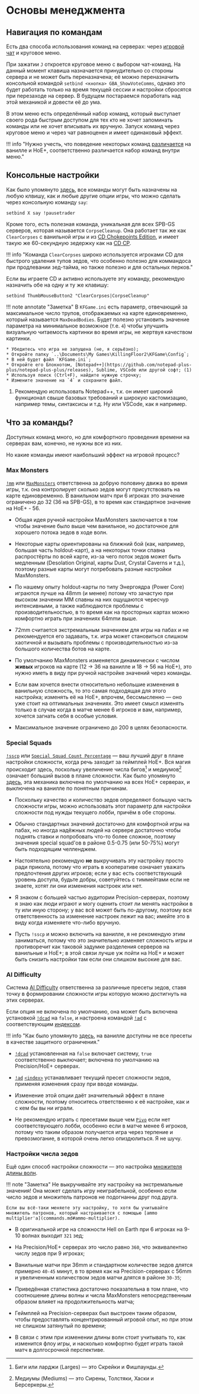 # Основы менеджмента

## Навигация по командам

Есть два способа использования команд на серверах: через [игровой чат](commands.md) и круговое меню.

При зажатии `J` откроется круговое меню с выбором чат-команд. На данный момент клавиша назначается принудительно со стороны сервера и не может быть переназначена; её можно переназначить консольной командой `setbind <кнопка> GBA_ShowVoteComms`, однако это будет работать только на время текущей сессии и настройки сбросятся при перезаходе на сервер. В будущем постараемся поработать над этой механикой и довести её до ума.

В этом меню есть определённый набор команд, который выступает своего рода быстрым доступом для тех кто не хочет запоминать команды или не хочет вписывать их вручную. Запуск команд через круговое меню и через чат равноценен и имеет одинаковый эффект.

!!! info "Нужно учесть, что поведение некоторых команд [различается](authoritylevels.md#authority-levels) на ванилле и HoE+, соответственно различается набор команд внутри меню."

## Консольные настройки

Как было упомянуто [здесь](commands.md), все команды могут быть назначены на любую клвишу, как и любые другие опции игры, что можно сделать через консольную команду `say`:

`setbind X say !pausetrader`

Кроме того, есть полезная команда, уникальная для всех SPB-GS серверов, которая называется `CorpseCleanup`. Она работает так же как `ClearCorpses` с ванильной игры и из [CD Chokepoints Edition](https://steamcommunity.com/sharedfiles/filedetails/?id=2052571175), и имеет такую же 60-секундную зедержку как на [CD CP](https://steamcommunity.com/sharedfiles/filedetails/?id=2052571175).

!!! info "Команда `ClearCorpses` широко используется игроками CD для быстрого удаления тупов зедов, что особенно полезно для коммандоса при продлевании зед-тайма, но также полезно и для остальных перков."

Если вы играете CD и активно используете эту команду, рекомендую назначить обе на одну и ту же клавишу:

`setbind ThumbMouseButton2 "ClearCorpses|CorpseCleanup"`

!!! note annotate "Заметка"
    В `KFGame.ini` есть параметр, отвечающий за максимальное число трупов, отображаемых на карте единовременно, который называется `MaxDeadBodies`. Будет полезно установить значение параметра на минимальное возможное (т.е. `4`) чтобы улучшить визуальную читаемость картинки во время игры, не жертвуя качеством картинки.
	
	* Убедитесь что игра не запущена (не, я серьёзно);
	* Откройте папку `..\Documents\My Games\KillingFloor2\KFGame\Config`;
	* В ней будет файл `KFGame.ini`;
	* Откройте его Блокнотом, [Notepad++](https://github.com/notepad-plus-plus/notepad-plus-plus/releases), Sublime, VSCode или другой софт; (1)
	* Используя поиск (Ctrl+F), найдите нужную строчку;
	* Измените значение на `4` и сохраните файл.
1.  Рекомендую использовать Notepad++, т.к. он имеет широкий функционал свыше базовых требований и широкую кастомизацию, например темы, синтаксисы и т.д. Ну или VSCode, как я например.

## Что за команды?

Доступных команд много, но для комфортного проведения времени на серверах вам, конечно, не нужны все из них.

Но какие команды имеют наибольший эффект на игровой процесс?

### Max Monsters

[`!mm`](commands.md#max-monsters) или [`MaxMonsters`](commands.md#max-monsters) ответственна за добрую половину движа во время игры, т.к. она контролирует сколько зедов могут присутствовать на карте единовременно.
В ванильном матч при 6 игроках это значение ограничено до 32 (36 на SPB-GS), в то время как стандартное значение на HoE+ - 56.

* Общая идея ручной настройки MaxMonsters заключается в том чтобы значение было выше чем ванильное, но достаточное для хорошего потока зедов в ходе волн. 
  
* Некоторые карты ориентированы на ближний бой (как, например, большая часть holdout-карт), а на некоторых точки спавна распростёрты по всей карте, из-за чего поток зедов может быть медленным (Desolation Original, карты Dust, Crystal Caverns и т.д.), поэтому разные карты могут потребовать разные настройки MaxMonsters.

* По нашему опыту holdout-карты по типу Энергоядра (Power Core) играются лучше на 48mm (и менее) потому что зачастую при высоком значении MM спавны на них ощущаются чересчур интенсивными, а также наблюдаются проблемы с производительностью, в то время как на просторных картах можно комфортно играть при значениях 64mmи выше.

* 72mm считается экстремальным значением для игры на пабах и не рекомендуется его задавать, т.к. игра может становиться слишком хаотичной и вызывать проблемы с производительностью из-за большого количества ботов на карте.

* По умолчанию MaxMonsters изменяется динамически с числом __живых__ игроков на карте (12 -> 36 на ванилле и 18 -> 56 на HoE+), это нужно иметь в виду при ручной настройке значений через команды.

* Если вам хочется внести относительно небольшие изменения в ванильную сложность, то это самая подходящая для этого настройка; изменять её на HoE+, впрочем, бессмысленно — оно уже стоит на оптимальных значениях. Это имеет смысл изменять только в случае когда в матче менее 6 игроков и вам, например, хочется загнать себя в особые условия.

* Максимальное значение ограничено до 200 в целях безопасности.

### Special Squads

[`!sscp`](commands.md#special-squad-count-pct) или [`Special Squad Count Percentage`](commands.md#special-squad-count-pct) — ваш лучший друг в плане настройки сложности, когда речь заходит за геймплей HoE+.
Вся магия происходит здесь, поскольку увеличение числа бигов[^2] и медиумов[^1] означает больший вызов в плане сложности. Как было упомянуто [здесь](customspawns.md), эта механика включена по умолчанию на всех HoE+ серверах, и выключена на ванилле по понятным причинам.

* Поскольку качество и количество зедов определяют большую часть сложности игры, можно использовать этот параметр для настройки сложности под нужды текущего лобби, причём в обе стороны.

* Обычно стандартных значений достаточно для комфортной игры на пабах, но иногда надёжных людей на сервере достаточно чтобы поднять ставки и попробовать что-то более сложное, поэтому значения special squad'ов в районе 0.5-0.75 (или 50-75%) могут быть подходящим челленджем.

* Настоятельно рекомендую __не__ выкручивать эту настройку просто ради прикола, потому что играть в кооперативе означает уважать предпочтения других игроков; если у вас есть соответствующий уровень доступа, будьте добры, советуйтесь с тиммейтами если не знаете, хотят ли они изменения настроек или нет. 

* Я знаком с большей частью аудитории Precision-серверах, поэтому я знаю как люди играют и могу оценить стоит ли менять настройки в ту или иную сторону; у вас всё может быть по-другому, поэтому вся ответственность за изменение настроек лежит на вас; имейте это в виду когда изменяете что-либо вручную.

* Пусть `!sscp` и можно включить на ванилле, я не рекомендую этим заниматься, потому что это значительно изменяет сложность игры и противоречит как таковой задумке разделения серверов на ванильные и HoE+; в этой связи лучше уж пойти на HoE+ и может быть снизить настройки там если они слишком высокие для вас.

### AI Difficulty

Система [AI Difficulty](aidifficulty.md) ответственна за различные пресеты зедов, ставя точку в формировании сложности игры которую можно достигнуть на этих серверах.

Если опция не включена по умолчанию, она может быть включена установкой [`!dcad`](commands.md#disable-custom-ai-difficulty) на `false`, и настроена командой [`!ad`](commands.md#ai-difficulty) с соответствующим [индексом](aidifficulty.md#available-presets).

!!! info "Как было упомянуто [здесь](aidifficulty.md#available-presets), на ванилле доступны не все пресеты в качестве защитного ограничения."

* [`!dcad`](commands.md#disable-custom-ai-difficulty) установленная на `false` включает систему, `true` соответственно выключает; включена по умолчанию на Precision/HoE+ серверах.

* [`!ad`](commands.md#ai-difficulty) [`<index>`](aidifficulty.md#available-presets) устанавливает текущий пресет сложности зедов, применяя изменения сразу при вводе команды.

* Изменение этой опции даёт значительный эффект в плане сложности, поэтому относитесь ответственно к её настройке, как и с кем бы вы ни играли.

* Не рекомендую играть с пресетами выше чем [`Pivo`](aidifficulty.md#ai-difficulty-presets) если нет соответствующего лобби, особенно если в матче менее 6 игроков, потому что таким образом получается игра через терпение и превозмогание, в которой очень легко опиздюлиться. Я не шучу.

### Настройки числа зедов

Ещё один способ настройки сложности — это настройка [множителя длины волн](commands.md#wave-size-multiplier).

!!! note "Заметка"
	Не выкручивайте эту настройку на экстремальные значения! Она может сделать игру неиграбельной, особенно если число зедов и множитель патронов не подогнанны друг под друга.

	Если вы всё-таки меняете эту настройку, то хотя бы учитывайте множитель патронов, который настраивается с помощью [ammo multiplier'а](commands.md#ammo-multiplier).

* В оригинальной игре на сложности Hell on Earth при 6 игроках на 9-10 волнах выходит `321` зед;

* На Precision/HoE+ серверах это число равно `360`, что эквивалентно числу зедов при 9 игроках;

* Ванильные матчи при 36mm и стандартном количестве зедов длятся примерно `40-45` минут, в то время как на Precision-серверах с 56mm и увеличенным количеством зедов матчи длятся в районе `30-35`;

* Приведённая статистика достаточно показательна в том плане, что соотношение длины волны и числа MaxMonsters непосредственным образом влияет на продолжительность матча;

* Геймплей на Precision-серверах был выстроен таким образом, чтобы предоставлять концентрированный игровой опыт, но при этом не слишком затянутый по времени;

* В связи с этим при изменении длины волн стоит учитывать то, как изменится флоу игры, и насколько комфортно будет играть такой матч в долгосрочной перспективе.

[^1]: Медиумы (Mediums) — это Сирены, Толстяки, Хаски и Берсеркеры.
[^2]: Биги или ларджи (Larges) — это Скрейки и Фишпаунды.